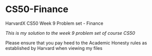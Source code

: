 # CS50-Finance
HarvardX CS50 Week 9 Problem set - Finance

_This is my solution to the week 9 problem set of course CS50_

Please ensure that you pay heed to the Academic Honesty rules as established by Harvard when viewing my files
